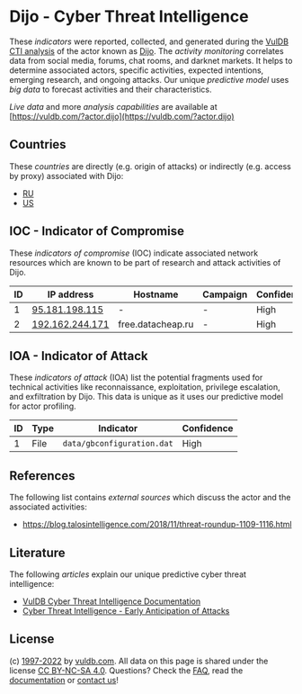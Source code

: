 # Dijo - Cyber Threat Intelligence

These _indicators_ were reported, collected, and generated during the [VulDB CTI analysis](https://vuldb.com/?kb.cti) of the actor known as [Dijo](https://vuldb.com/?actor.dijo). The _activity monitoring_ correlates data from social media, forums, chat rooms, and darknet markets. It helps to determine associated actors, specific activities, expected intentions, emerging research, and ongoing attacks. Our unique _predictive model_ uses _big data_ to forecast activities and their characteristics.

_Live data_ and more _analysis capabilities_ are available at [https://vuldb.com/?actor.dijo](https://vuldb.com/?actor.dijo)

## Countries

These _countries_ are directly (e.g. origin of attacks) or indirectly (e.g. access by proxy) associated with Dijo:

* [RU](https://vuldb.com/?country.ru)
* [US](https://vuldb.com/?country.us)

## IOC - Indicator of Compromise

These _indicators of compromise_ (IOC) indicate associated network resources which are known to be part of research and attack activities of Dijo.

ID | IP address | Hostname | Campaign | Confidence
-- | ---------- | -------- | -------- | ----------
1 | [95.181.198.115](https://vuldb.com/?ip.95.181.198.115) | - | - | High
2 | [192.162.244.171](https://vuldb.com/?ip.192.162.244.171) | free.datacheap.ru | - | High

## IOA - Indicator of Attack

These _indicators of attack_ (IOA) list the potential fragments used for technical activities like reconnaissance, exploitation, privilege escalation, and exfiltration by Dijo. This data is unique as it uses our predictive model for actor profiling.

ID | Type | Indicator | Confidence
-- | ---- | --------- | ----------
1 | File | `data/gbconfiguration.dat` | High

## References

The following list contains _external sources_ which discuss the actor and the associated activities:

* https://blog.talosintelligence.com/2018/11/threat-roundup-1109-1116.html

## Literature

The following _articles_ explain our unique predictive cyber threat intelligence:

* [VulDB Cyber Threat Intelligence Documentation](https://vuldb.com/?kb.cti)
* [Cyber Threat Intelligence - Early Anticipation of Attacks](https://www.scip.ch/en/?labs.20201022)

## License

(c) [1997-2022](https://vuldb.com/?kb.changelog) by [vuldb.com](https://vuldb.com/?kb.about). All data on this page is shared under the license [CC BY-NC-SA 4.0](https://creativecommons.org/licenses/by-nc-sa/4.0/). Questions? Check the [FAQ](https://vuldb.com/?kb.faq), read the [documentation](https://vuldb.com/?kb) or [contact us](https://vuldb.com/?contact)!
